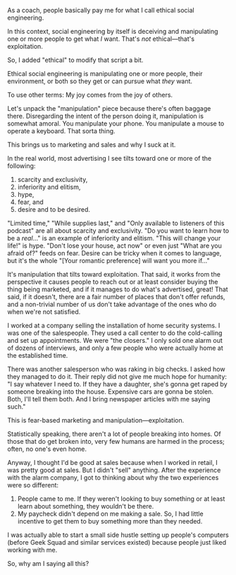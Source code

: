 As a coach, people basically pay me for what I call ethical social engineering.

In this context, social engineering by itself is deceiving and manipulating one or more people to get what *I* want. That's *not* ethical—that's exploitation. 

So, I added "ethical" to modify that script a bit.

Ethical social engineering is manipulating one or more people, their environment, or both so they get or can pursue what *they* want.

To use other terms: My joy comes from the joy of others.

Let's unpack the "manipulation" piece because there's often baggage there. Disregarding the intent of the person doing it, manipulation is somewhat amoral. You manipulate your phone. You manipulate a mouse to operate a keyboard. That sorta thing.

This brings us to marketing and sales and why I suck at it.

In the real world, most advertising I see tilts toward one or more of the following:

1. scarcity and exclusivity,
2. inferiority and elitism,
3. hype,
4. fear, and
5. desire and to be desired.

"Limited time," "While supplies last," and "Only available to listeners of this podcast" are all about scarcity and exclusivity. "Do you want to learn how to be a *real*..." is an example of inferiority and elitism. "This will change your life!" is hype. "Don't lose your house, act now" or even just "What are you afraid of?" feeds on fear. Desire can be tricky when it comes to language, but it's the whole "[Your romantic preference] will want you more if..."

It's manipulation that tilts toward exploitation. That said, it works from the perspective it causes people to reach out or at least consider buying the thing being marketed, and if it manages to do what's advertised, great! That said, if it doesn't, there are a fair number of places that don't offer refunds, and a non-trivial number of us don't take advantage of the ones who do when we're not satisfied.

I worked at a company selling the installation of home security systems. I was one of the salespeople. They used a call center to do the cold-calling and set up appointments. We were "the closers." I only sold one alarm out of dozens of interviews, and only a few people who were actually home at the established time. 

There was another salesperson who was raking in big checks. I asked how they managed to do it. Their reply did not give me much hope for humanity: "I say whatever I need to. If they have a daughter, she's gonna get raped by someone breaking into the house. Expensive cars are gonna be stolen. Both, I'll tell them both. And I bring newspaper articles with me saying such."

This is fear-based marketing and manipulation—exploitation.

Statistically speaking, there aren't a lot of people breaking into homes. Of those that do get broken into, very few humans are harmed in the process; often, no one's even home.

Anyway, I thought I'd be good at sales because when I worked in retail, I was pretty good at sales. But I didn't "sell" anything. After the experience with the alarm company, I got to thinking about why the two experiences were so different:

1. People came to me. If they weren't looking to buy something or at least learn about something, they wouldn't be there.
2. My paycheck didn't depend on me making a sale. So, I had little incentive to get them to buy something more than they needed.

I was actually able to start a small side hustle setting up people's computers (before Geek Squad and similar services existed) because people just liked working with me.

So, why am I saying all this?